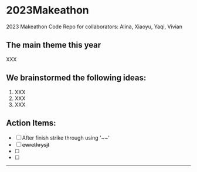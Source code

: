 # 2023Makeathon
2023 Makeathon Code Repo for collaborators: Alina, Xiaoyu, Yaqi, Vivian

## The main theme this year

XXX

## We brainstormed the following ideas: 
1. XXX
2. XXX
3. XXX

## Action Items:
- [ ] After finish strike through using '~~'
- [ ] ~~ewrethrysjt~~
- [ ] 
- [ ] 

---
